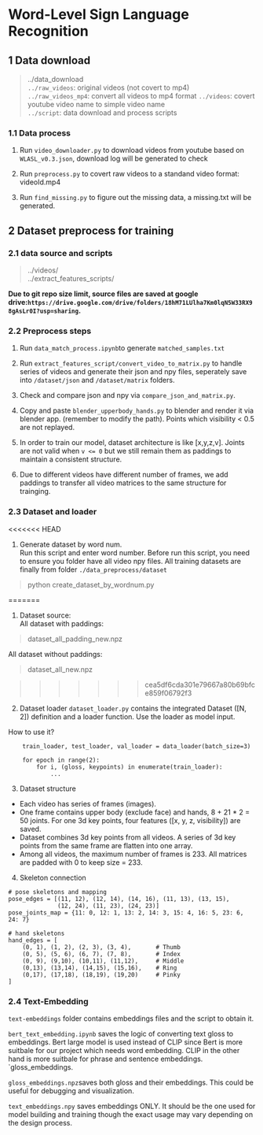 # **Word-Level Sign Language Recognition**

## 1 Data download

> ../data_download  
> `../raw_videos`: original videos (not covert to mp4)  
> `../raw_videos_mp4`: convert all videos to mp4 format
> `../videos`: covert youtube video name to simple video name  
> `../script`: data download and process scripts

### 1.1 Data process

1. Run `video_downloader.py` to download videos from youtube based on `WLASL_v0.3.json`, download log will be generated to check

2. Run `preprocess.py` to covert raw videos to a standand video format: videoId.mp4

3. Run `find_missing.py` to figure out the missing data, a missing.txt will be generated.

## 2 Dataset preprocess for training

### 2.1 data source and scripts

> ../videos/  
> ../extract_features_scripts/

**Due to git repo size limit, source files are saved at google drive:`https://drive.google.com/drive/folders/18hM71LUlha7Km0lqN5W33RX98gAsLr0I?usp=sharing`.**

### 2.2 Preprocess steps

1. Run `data_match_process.ipynb`to generate `matched_samples.txt`

2. Run `extract_features_script/convert_video_to_matrix.py` to handle series of videos and generate their json and npy files, seperately save into `/dataset/json` and `/dataset/matrix` folders.

3. Check and compare json and npy via `compare_json_and_matrix.py`.

4. Copy and paste `blender_upperbody_hands.py` to blender and render it via blender app. (remember to modify the path). Points which visibility < 0.5 are not replayed.

5. In order to train our model, dataset architecture is like [x,y,z,v]. Joints are not valid when `v <= 0` but we still remain them as paddings to maintain a consistent structure.

6. Due to different videos have different number of frames, we add paddings to transfer all video matrices to the same structure for trainging.

### 2.3 Dataset and loader
<<<<<<< HEAD
1. Generate dataset by word num.   
Run this script and enter word number. Before run this script, you need to ensure you folder have all video npy files. All training datasets are finally from folder `./data_preprocess/dataset`
> python create_dataset_by_wordnum.py  

=======
1. Dataset source:  
All dataset with paddings:
> dataset_all_padding_new.npz

All dataset without paddings:  
> dataset_all_new.npz

>>>>>>> cea5df6cda301e79667a80b69bfce859f06792f3
2. Dataset loader
`dataset_loader.py` contains the integrated Dataset ([N, 2]) definition and a loader function. Use the loader as model input.

How to use it?

```
    train_loader, test_loader, val_loader = data_loader(batch_size=3)

    for epoch in range(2):
        for i, (gloss, keypoints) in enumerate(train_loader):
            ...
```

3. Dataset structure

- Each video has series of frames (images).
- One frame contains upper body (exclude face) and hands, 8 + 21 \* 2 = 50 joints. For one 3d key points, four features ([x, y, z, visibility]) are saved.
- Dataset combines 3d key points from all videos. A series of 3d key points from the same frame are flatten into one array.
- Among all videos, the maximum number of frames is 233. All matrices are padded with 0 to keep size = 233.

4. Skeleton connection
```
# pose skeletons and mapping
pose_edges = [(11, 12), (12, 14), (14, 16), (11, 13), (13, 15),
              (12, 24), (11, 23), (24, 23)]
pose_joints_map = {11: 0, 12: 1, 13: 2, 14: 3, 15: 4, 16: 5, 23: 6, 24: 7}

# hand skeletons
hand_edges = [
    (0, 1), (1, 2), (2, 3), (3, 4),       # Thumb
    (0, 5), (5, 6), (6, 7), (7, 8),       # Index
    (0, 9), (9,10), (10,11), (11,12),     # Middle
    (0,13), (13,14), (14,15), (15,16),    # Ring
    (0,17), (17,18), (18,19), (19,20)     # Pinky
]
```

### 2.4 Text-Embedding

`text-embeddings` folder contains embeddings files and the script to obtain it.

`bert_text_embedding.ipynb` saves the logic of converting text gloss to embeddings. Bert
large model is used instead of CLIP since Bert is more suitbale for our project which needs word embedding. CLIP in the other hand is more suitbale for phrase and sentence embeddings.
`gloss_embeddings.

`gloss_embeddings.npz`saves both gloss and their embeddings. This could be useful for debugging and visualization.

`text_embeddings.npy` saves embeddings ONLY. It should be the one used for model building and training though the exact usage may vary depending on the design process.
